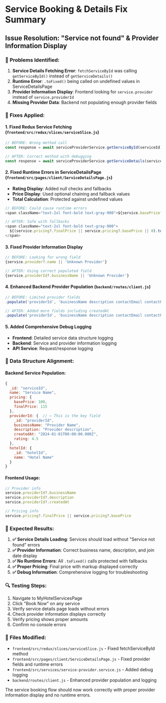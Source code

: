 # Service Booking & Details Fix Summary

## Issue Resolution: "Service not found" & Provider Information Display

### 🐛 **Problems Identified:**

1. **Service Details Fetching Error**: `fetchServiceById` was calling `getServiceById()` instead of `getServiceDetails()`
2. **Runtime Error**: `.toFixed()` being called on undefined values in ServiceDetailsPage
3. **Provider Information Display**: Frontend looking for `service.provider` instead of `service.providerId`
4. **Missing Provider Data**: Backend not populating enough provider fields

### 🔧 **Fixes Applied:**

#### 1. Fixed Redux Service Fetching (`frontend/src/redux/slices/serviceSlice.js`)
```javascript
// BEFORE: Wrong method call
const response = await serviceProviderService.getServiceById(serviceId);

// AFTER: Correct method with debugging
const response = await serviceProviderService.getServiceDetails(serviceId);
```

#### 2. Fixed Runtime Errors in ServiceDetailsPage (`frontend/src/pages/client/ServiceDetailsPage.js`)
- **Rating Display**: Added null checks and fallbacks
- **Price Display**: Used optional chaining and fallback values
- **Total Calculation**: Protected against undefined values

```javascript
// BEFORE: Could cause runtime errors
<span className="text-2xl font-bold text-gray-900">${service.basePrice?.toFixed(2)}</span>

// AFTER: Safe with fallbacks
<span className="text-2xl font-bold text-gray-900">
  ${(service.pricing?.finalPrice || service.pricing?.basePrice || 0).toFixed(2)}
</span>
```

#### 3. Fixed Provider Information Display
```javascript
// BEFORE: Looking for wrong field
{service.provider?.name || 'Unknown Provider'}

// AFTER: Using correct populated field
{service.providerId?.businessName || 'Unknown Provider'}
```

#### 4. Enhanced Backend Provider Population (`backend/routes/client.js`)
```javascript
// BEFORE: Limited provider fields
.populate('providerId', 'businessName description contactEmail contactPhone rating')

// AFTER: Added more fields including createdAt
.populate('providerId', 'businessName description contactEmail contactPhone rating createdAt logo')
```

#### 5. Added Comprehensive Debug Logging
- **Frontend**: Detailed service data structure logging
- **Backend**: Service and provider information logging
- **API Service**: Request/response logging

### 🎯 **Data Structure Alignment:**

#### Backend Service Population:
```javascript
{
  _id: "serviceId",
  name: "Service Name",
  pricing: {
    basePrice: 100,
    finalPrice: 115
  },
  providerId: {  // ← This is the key field
    _id: "providerId",
    businessName: "Provider Name",
    description: "Provider description",
    createdAt: "2024-01-01T00:00:00.000Z",
    rating: 4.5
  },
  hotelId: {
    _id: "hotelId",
    name: "Hotel Name"
  }
}
```

#### Frontend Usage:
```javascript
// Provider info
service.providerId?.businessName
service.providerId?.description
service.providerId?.createdAt

// Pricing info
service.pricing?.finalPrice || service.pricing?.basePrice
```

### 🚀 **Expected Results:**

1. **✅ Service Details Loading**: Services should load without "Service not found" errors
2. **✅ Provider Information**: Correct business name, description, and join date display
3. **✅ No Runtime Errors**: All `.toFixed()` calls protected with fallbacks
4. **✅ Proper Pricing**: Final price with markup displayed correctly
5. **✅ Debug Information**: Comprehensive logging for troubleshooting

### 🔍 **Testing Steps:**

1. Navigate to MyHotelServicesPage
2. Click "Book Now" on any service
3. Verify service details page loads without errors
4. Check provider information displays correctly
5. Verify pricing shows proper amounts
6. Confirm no console errors

### 📁 **Files Modified:**

- `frontend/src/redux/slices/serviceSlice.js` - Fixed fetchServiceById method
- `frontend/src/pages/client/ServiceDetailsPage.js` - Fixed provider fields and runtime errors
- `frontend/src/services/service-provider.service.js` - Added debug logging
- `backend/routes/client.js` - Enhanced provider population and logging

The service booking flow should now work correctly with proper provider information display and no runtime errors.
